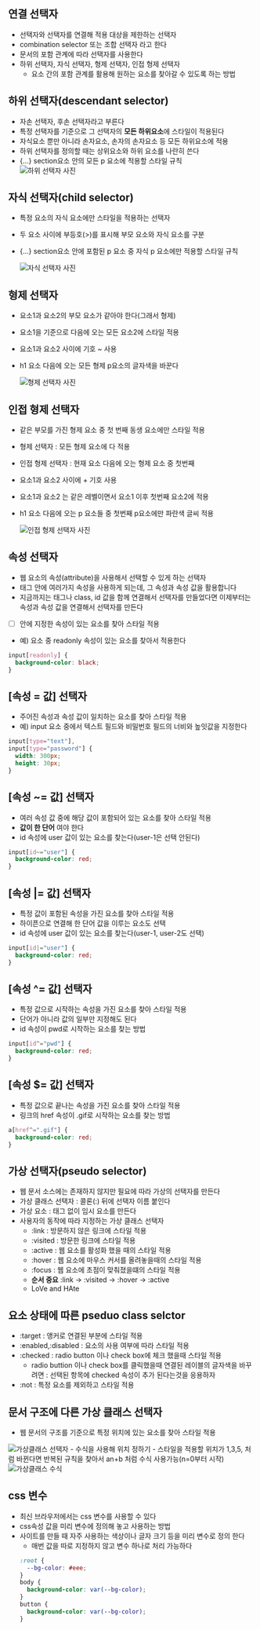 ## 연결 선택자

- 선택자와 선택자를 연결해 적용 대상을 제한하는 선택자
- combination selector 또는 조합 선택자 라고 한다
- 문서의 포함 관계에 따라 선택자를 사용한다
- 하위 선택자, 자식 선택자, 형제 선택자, 인접 형제 선택자
  - 요소 간의 포함 관계를 활용해 원하는 요소를 찾아갈 수 있도록 하는 방법

## 하위 선택자(descendant selector)

- 자손 선택자, 후손 선택자라고 부른다
- 특정 선택자를 기준으로 그 선택자의 **모든 하위요소**에 스타일이 적용된다
- 자식요소 뿐만 아니라 손자요소, 손자의 손자요소 등 모든 하위요소에 적용
- 하위 선택자를 정의할 때는 상위요소와 하위 요소를 나란히 쓴다
- {...} section요소 안의 모든 p 요소에 적용할 스타일 규칙  
  <img src="../image/desselector.png" alt="하위 선택자 사진"> 


## 자식 선택자(child selector)

- 특정 요소의 자식 요소에만 스타일을 적용하는 선택자
- 두 요소 사이에 부등호(>)를 표시해 부모 요소와 자식 요소를 구분
- {...} section요소 안에 포함된 p 요소 중 자식 p 요소에만 적용할 스타일 규칙  
 
  <img src="../image/childselector.png" alt="자식 선택자 사진">

## 형제 선택자

- 요소1과 요소2의 부모 요소가 같아야 한다(그래서 형제)
- 요소1을 기준으로 다음에 오는 모든 요소2에 스타일 적용
- 요소1과 요소2 사이에 기호 ~ 사용
- h1 요소 다음에 오는 모든 형제 p요소의 글자색을 바꾼다  

  <img src="../image/broselector.png" alt="형제 선택자 사진">

## 인접 형제 선택자

- 같은 부모를 가진 형제 요소 중 첫 번째 동생 요소에만 스타일 적용
- 형제 선택자 : 모든 형제 요소에 다 적용
- 인접 형제 선택자 : 현재 요소 다음에 오는 형제 요소 중 첫번째
- 요소1과 요소2 사이에 + 기호 사용
- 요소1과 요소2 는 같은 레벨이면서 요소1 이후 첫번째 요소2에 적용
- h1 요소 다음에 오는 p 요소들 중 첫번째 p요소에만 파란색 글씨 적용  

  <img src="../image/closebroselector.png" alt="인접 형제 선택자 사진">

## 속성 선택자

- 웹 요소의 속성(attribute)을 사용해서 선택할 수 있게 하는 선택자
- 태그 안에 여러가지 속성을 사용하게 되는데, 그 속성과 속성 값을 활용합니다
- 지금까지는 태그나 class, id 값을 함께 연결해서 선택자를 만들었다면 이제부터는 속성과 속성 값을 연결해서 선택자를 만든다
- [ ] 안에 지정한 속성이 있는 요소를 찾아 스타일 적용
- 예) 요소 중 readonly 속성이 있는 요소를 찾아서 적용한다

```css
input[readonly] {
  background-color: black;
}
```

## [속성 = 값] 선택자

- 주어진 속성과 속성 값이 일치하는 요소를 찾아 스타일 적용
- 예) input 요소 중에서 텍스트 필드와 비밀번호 필드의 너비와 높잇값을 지정한다

```css
input[type="text"],
input[type="password"] {
  width: 300px;
  height: 30px;
}
```

## [속성 ~= 값] 선택자

- 여러 속성 값 중에 해당 값이 포함되어 있는 요소를 찾아 스타일 적용
- **값이 한 단어** 여야 한다
- id 속성에 user 값이 있는 요소를 찾는다(user-1은 선택 안된다)

```css
input[id~="user"] {
  background-color: red;
}
```

## [속성 |= 값] 선택자

- 특정 값이 포함된 속성을 가진 요소를 찾아 스타일 적용
- 하이픈으로 연결해 한 단어 값을 이루는 요소도 선택
- id 속성에 user 값이 있는 요소를 찾는다(user-1, user-2도 선택)

```css
input[id|="user"] {
  background-color: red;
}
```

## [속성 ^= 값] 선택자

- 특정 값으로 시작하는 속성을 가진 요소를 찾아 스타일 적용
- 단어가 아니라 값의 일부만 지정해도 된다
- id 속성이 pwd로 시작하는 요소를 찾는 방법

```css
input[id^="pwd"] {
  background-color: red;
}
```

## [속성 $= 값] 선택자

- 특정 값으로 끝나는 속성을 가진 요소를 찾아 스타일 적용
- 링크의 href 속성이 .gif로 시작하는 요소를 찾는 방법

```css
a[href^=".gif"] {
  background-color: red;
}
```

## 가상 선택자(pseudo selector)

- 웹 문서 소스에는 존재하지 않지만 필요에 따라 가상의 선택자를 만든다
- 가상 클래스 선택자 : 콜론(:) 뒤에 선택자 이름 붙인다
- 가상 요소 : 태그 없이 임시 요소를 만든다
- 사용자의 동작에 따라 지정하는 가상 클래스 선택자
  - :link : 방문하지 않은 링크에 스타일 적용
  - :visited : 방문한 링크에 스타일 적용
  - :active : 웹 요소를 활성화 했을 때의 스타일 적용
  - :hover : 웹 요소에 마우스 커서를 올려놓을때의 스타일 적용
  - :focus : 웹 요소에 초점이 맞춰졌을떄의 스타일 적용
  - **순서 중요** :link -> :visited -> :hover -> :active
  - LoVe and HAte

## 요소 상태에 따른 pseduo class selctor

- :target : 앵커로 연결된 부분에 스타일 적용
- :enabled,:disabled : 요소의 사용 여부에 따라 스타일 적용
- :checked : radio button 이나 check box에 체크 했을때 스타일 적용
  - radio buttion 이나 check box를 클릭했을때 연결된 레이블의 글자색을 바꾸려면 : 선택된 항목에 checked 속성이 추가 된다는것을 응용하자
- :not : 특정 요소를 제외하고 스타일 적용

## 문서 구조에 다른 가상 클래스 선택자

- 웹 문서의 구조를 기준으로 특정 위치에 있는 요소를 찾아 스타일 적용

<img src="../image/selector2.png" alt="가상클래스 선택자">
- 수식을 사용해 위치 정하기
  - 스타일을 적용할 위치가 1,3,5, 처럼 바뀐다면 반복된 규칙을 찾아서 an+b 처럼 수식 사용가능(n=0부터 시작)    
  <img src="../image/selectormath.png" alt="가상클래스 수식">

## css 변수

- 최신 브라우저에서는 css 변수를 사용할 수 있다
- css속성 값을 미리 변수에 정의해 놓고 사용하는 방법
- 사이트를 만들 때 자주 사용하는 색상이나 글자 크기 등을 미리 변수로 정의 한다
  - 매번 값을 따로 지정하지 않고 변수 하나로 처리 가능하다
  ```css
  :root {
    --bg-color: #eee;
  }
  body {
    background-color: var(--bg-color);
  }
  button {
    background-color: var(--bg-color);
  }
  ```
